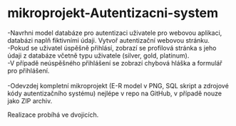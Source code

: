 # mikroprojekt-Autentizacni-system

-Navrhni model databáze pro autentizaci uživatele pro webovou aplikaci, databázi naplň fiktivními údaji. Vytvoř autentizační webovou stránku.\
-Pokud se uživatel úspěšně přihlásí, zobrazí se profilová stránka s jeho údaji z databáze včetně typu uživatele (silver, gold, platinum).\
-V případě neúspěšného přihlášení se zobrazí chybová hláška a formulář pro přihlášení.\
\
-Odevzdej kompletní mikroprojekt (E-R model v PNG, SQL skript a zdrojové kódy autentizačního systému) nejlépe v repo na GitHub, v případě nouze jako ZIP archiv.

Realizace probíhá ve dvojicích.
